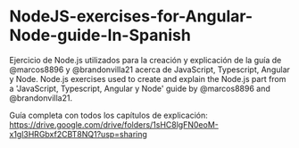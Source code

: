 # NodeJS-exercises-for-Angular-Node-guide-In-Spanish
Ejercicio de Node.js utilizados para la creación y explicación de la guía de @marcos8896 y @brandonvilla21 acerca de JavaScript, Typescript, Angular y Node. Node.js exercises used to create and explain the Node.js part from a 'JavaScript, Typescript, Angular y Node' guide by @marcos8896 and @brandonvilla21.

Guía completa con todos los capítulos de explicación: https://drive.google.com/drive/folders/1sHC8lgFN0eoM-x1gl3HRGbxf2CBT8NQ1?usp=sharing
